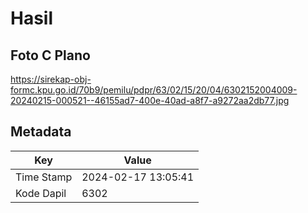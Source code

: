 # Hasil

## Foto C Plano

https://sirekap-obj-formc.kpu.go.id/70b9/pemilu/pdpr/63/02/15/20/04/6302152004009-20240215-000521--46155ad7-400e-40ad-a8f7-a9272aa2db77.jpg


## Metadata

| Key        | Value               |
| ---------- | ------------------- |
| Time Stamp | 2024-02-17 13:05:41 |
| Kode Dapil | 6302                |



